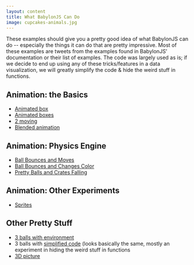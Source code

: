 ```yaml
---
layout: content
title: What BabylonJS Can Do
image: cupcakes-animals.jpg
---
```

<p>These examples should give you a pretty good idea of what BabylonJS can do -- especially the things it can do that are pretty impressive. Most of these examples are tweets from the examples found in BabylonJS' documentation or their list of examples. The code was largely used as is; if we decide to end up using any of these tricks/features in a data visualization, we will greatly simplify the code & hide the weird stuff in functions.</p>

<h2>Animation: the Basics</h2>
<ul>
<li> <a href="animation-basic/box.html">Animated box</a></li>
<li> <a href="animation-basic/boxes.html">Animated boxes</a></li>
<li> <a href="animation-basic/two-moving.html">2 moving</a></li>
<li> <a href="animation-basic/blended.html">Blended animation</a></li>
</ul>

<h2>Animation: Physics Engine</h2>
<ul>
<li> <a href="physics/bounce-move.html">Ball Bounces and Moves</a></li>
<li> <a href="physics/bounce-change-color.html">Ball Bounces and Changes Color</a></li>
<li> <a href="physics/pretty-balls-dropping.html">Pretty Balls and Crates Falling</a></li>
</ul>

<h2>Animation: Other Experiments</h2>
<ul>
<li> <a href="animation-other/sprites.html">Sprites</a></li>
</ul>

<h2>Other Pretty Stuff</h2>
<ul>
<li> <a href="pretty/three-balls-on-environment.html">3 balls with environment</a></li>
<li> 3 balls with <a href="pretty/three-balls-simple.html">simplified code</a> (looks basically the same, mostly an experiment in hiding the weird stuff  in functions</li>
<li> <a href="pretty/3d-camera.html">3D picture</a></li>
</ul>

   